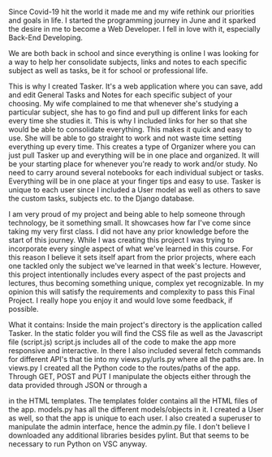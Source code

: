 Since Covid-19 hit the world it made me and my wife rethink our priorities and goals in life.
I started the programming journey in June and it sparked the desire in me to become a Web Developer.
I fell in love with it, especially Back-End Developing. 

We are both back in school and since everything is online I was looking for a way to help her consolidate subjects, links and notes to each specific subject as well as tasks, be it for school or professional life.

This is why I created Tasker. It's a web application where you can save, add and edit General Tasks and Notes for each specific subject of your choosing. My wife complained to me that whenever she's studying a particular subject, she has to go find and pull up different links for each every time she studies it. This is why I included links for her so that she would be able to consolidate everything. This makes it quick and easy to use. She will be able to go straight to work and not waste time setting everything up every time. This creates a type of Organizer where you can just pull Tasker up and everything will be in one place and organized. It will be your starting place for whenever you're ready to work and/or study. No need to carry around several notebooks for each individual subject or tasks. Everything will be in one place at your finger tips and easy to use. Tasker is unique to each user since I included a User model as well as others to save the custom tasks, subjects etc. to the Django database.

I am very proud of my project and being able to help someone through technology, be it something small. It showcases how far I've come since taking my very first class. I did not have any prior knowledge before the start of this journey. While I was creating this project I was trying to incorporate every single aspect of what we've learned in this course. For this reason I believe it sets itself apart from the prior projects, where each one tackled only the subject we've learned in that week's lecture. However, this project intentionally includes every aspect of the past projects and lectures, thus becoming something unique, complex yet recognizable. In my opinion this will satisfy the requirements and complexity to pass this Final Project. I really hope you enjoy it and would love some feedback, if possible.

What it contains:
Inside the main project's directory is the application called Tasker. 
In the static folder you will find the CSS file as well as the Javascript file (script.js)
script.js includes all of the code to make the app more responsive and interactive. In there I also included several fetch commands for different API's that tie into my views.py/urls.py where all the paths are.
In views.py I created all the Python code to the routes/paths of the app. Through GET, POST and PUT I manipulate the objects either through the data provided through JSON or through a <form> in the HTML templates. 
The templates folder contains all the HTML files of the app.
models.py has all the different models/objects in it. I created a User as well, so that the app is unique to each user. I also created a superuser to manipulate the admin interface, hence the admin.py file.
I don't believe I downloaded any additional libraries besides pylint. But that seems to be necessary to run Python on VSC anyway.

